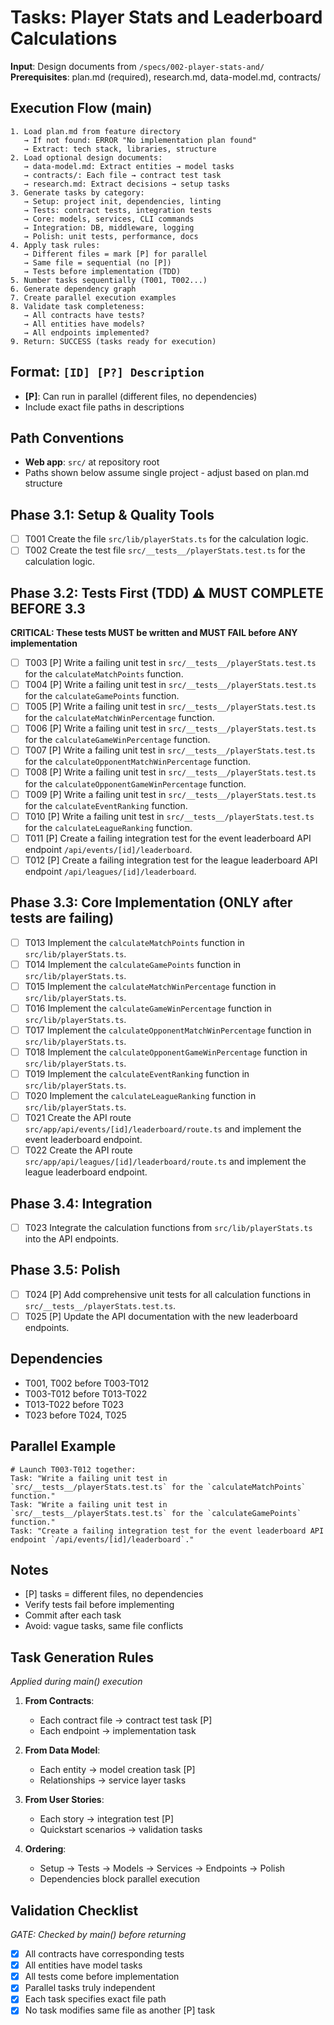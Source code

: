 # Tasks: Player Stats and Leaderboard Calculations

**Input**: Design documents from `/specs/002-player-stats-and/`
**Prerequisites**: plan.md (required), research.md, data-model.md, contracts/

## Execution Flow (main)
```
1. Load plan.md from feature directory
   → If not found: ERROR "No implementation plan found"
   → Extract: tech stack, libraries, structure
2. Load optional design documents:
   → data-model.md: Extract entities → model tasks
   → contracts/: Each file → contract test task
   → research.md: Extract decisions → setup tasks
3. Generate tasks by category:
   → Setup: project init, dependencies, linting
   → Tests: contract tests, integration tests
   → Core: models, services, CLI commands
   → Integration: DB, middleware, logging
   → Polish: unit tests, performance, docs
4. Apply task rules:
   → Different files = mark [P] for parallel
   → Same file = sequential (no [P])
   → Tests before implementation (TDD)
5. Number tasks sequentially (T001, T002...)
6. Generate dependency graph
7. Create parallel execution examples
8. Validate task completeness:
   → All contracts have tests?
   → All entities have models?
   → All endpoints implemented?
9. Return: SUCCESS (tasks ready for execution)
```

## Format: `[ID] [P?] Description`
- **[P]**: Can run in parallel (different files, no dependencies)
- Include exact file paths in descriptions

## Path Conventions
- **Web app**: `src/` at repository root
- Paths shown below assume single project - adjust based on plan.md structure

## Phase 3.1: Setup & Quality Tools
- [ ] T001 Create the file `src/lib/playerStats.ts` for the calculation logic.
- [ ] T002 Create the test file `src/__tests__/playerStats.test.ts` for the calculation logic.

## Phase 3.2: Tests First (TDD) ⚠️ MUST COMPLETE BEFORE 3.3
**CRITICAL: These tests MUST be written and MUST FAIL before ANY implementation**
- [ ] T003 [P] Write a failing unit test in `src/__tests__/playerStats.test.ts` for the `calculateMatchPoints` function.
- [ ] T004 [P] Write a failing unit test in `src/__tests__/playerStats.test.ts` for the `calculateGamePoints` function.
- [ ] T005 [P] Write a failing unit test in `src/__tests__/playerStats.test.ts` for the `calculateMatchWinPercentage` function.
- [ ] T006 [P] Write a failing unit test in `src/__tests__/playerStats.test.ts` for the `calculateGameWinPercentage` function.
- [ ] T007 [P] Write a failing unit test in `src/__tests__/playerStats.test.ts` for the `calculateOpponentMatchWinPercentage` function.
- [ ] T008 [P] Write a failing unit test in `src/__tests__/playerStats.test.ts` for the `calculateOpponentGameWinPercentage` function.
- [ ] T009 [P] Write a failing unit test in `src/__tests__/playerStats.test.ts` for the `calculateEventRanking` function.
- [ ] T010 [P] Write a failing unit test in `src/__tests__/playerStats.test.ts` for the `calculateLeagueRanking` function.
- [ ] T011 [P] Create a failing integration test for the event leaderboard API endpoint `/api/events/[id]/leaderboard`.
- [ ] T012 [P] Create a failing integration test for the league leaderboard API endpoint `/api/leagues/[id]/leaderboard`.

## Phase 3.3: Core Implementation (ONLY after tests are failing)
- [ ] T013 Implement the `calculateMatchPoints` function in `src/lib/playerStats.ts`.
- [ ] T014 Implement the `calculateGamePoints` function in `src/lib/playerStats.ts`.
- [ ] T015 Implement the `calculateMatchWinPercentage` function in `src/lib/playerStats.ts`.
- [ ] T016 Implement the `calculateGameWinPercentage` function in `src/lib/playerStats.ts`.
- [ ] T017 Implement the `calculateOpponentMatchWinPercentage` function in `src/lib/playerStats.ts`.
- [ ] T018 Implement the `calculateOpponentGameWinPercentage` function in `src/lib/playerStats.ts`.
- [ ] T019 Implement the `calculateEventRanking` function in `src/lib/playerStats.ts`.
- [ ] T020 Implement the `calculateLeagueRanking` function in `src/lib/playerStats.ts`.
- [ ] T021 Create the API route `src/app/api/events/[id]/leaderboard/route.ts` and implement the event leaderboard endpoint.
- [ ] T022 Create the API route `src/app/api/leagues/[id]/leaderboard/route.ts` and implement the league leaderboard endpoint.

## Phase 3.4: Integration
- [ ] T023 Integrate the calculation functions from `src/lib/playerStats.ts` into the API endpoints.

## Phase 3.5: Polish
- [ ] T024 [P] Add comprehensive unit tests for all calculation functions in `src/__tests__/playerStats.test.ts`.
- [ ] T025 [P] Update the API documentation with the new leaderboard endpoints.

## Dependencies
- T001, T002 before T003-T012
- T003-T012 before T013-T022
- T013-T022 before T023
- T023 before T024, T025

## Parallel Example
```
# Launch T003-T012 together:
Task: "Write a failing unit test in `src/__tests__/playerStats.test.ts` for the `calculateMatchPoints` function."
Task: "Write a failing unit test in `src/__tests__/playerStats.test.ts` for the `calculateGamePoints` function."
Task: "Create a failing integration test for the event leaderboard API endpoint `/api/events/[id]/leaderboard`."
```

## Notes
- [P] tasks = different files, no dependencies
- Verify tests fail before implementing
- Commit after each task
- Avoid: vague tasks, same file conflicts

## Task Generation Rules
*Applied during main() execution*

1. **From Contracts**:
   - Each contract file → contract test task [P]
   - Each endpoint → implementation task

2. **From Data Model**:
   - Each entity → model creation task [P]
   - Relationships → service layer tasks

3. **From User Stories**:
   - Each story → integration test [P]
   - Quickstart scenarios → validation tasks

4. **Ordering**:
   - Setup → Tests → Models → Services → Endpoints → Polish
   - Dependencies block parallel execution

## Validation Checklist
*GATE: Checked by main() before returning*

- [x] All contracts have corresponding tests
- [x] All entities have model tasks
- [x] All tests come before implementation
- [x] Parallel tasks truly independent
- [x] Each task specifies exact file path
- [x] No task modifies same file as another [P] task
